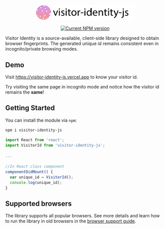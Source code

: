 <p align="center">
  <a href="https://visitor-identity-js.vercel.app">
    <picture>
      <img src="resources/visitor-identity-js.png" alt="Visitor Identity logo" width="312px" />
    </picture>
  </a>
</p>

<p align="center">
  <a href="https://www.npmjs.com/package/visitor-identity-js"><img src="https://img.shields.io/badge/npm-v1.0.2-blue" alt="Current NPM version"></a>
</p>


Visitor Identity is a source-available, client-side library designed to obtain browser fingerprints. The generated unique id remains consistent even in incognito/private browsing modes.


## Demo

Visit https://visitor-identity-js.vercel.app to know your visitor id.

Try visiting the same page in incognito mode and notice how the visitor id remains the **same**!


## Getting Started

You can install the module via `npm`:

```sh
npm i visitor-identity-js
```

```js
import React from 'react';
import VisitorId from 'visitor-identity-js';

...

//In React class component
componentDidMount() {
  var unique_id = VisitorId();
  console.log(unique_id);
}

```

## Supported browsers

The library supports all popular browsers.
See more details and learn how to run the library in old browsers in the [browser support guide](docs/browser_support.md).


